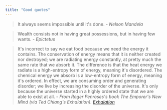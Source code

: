 ```yaml
---
title: "Good quotes"
---
```



> It always seems impossible until it's done. - _Nelson Mandela_ 



> Wealth consists not in having great possessions, but in having few wants. - _Epictetus_


>It's incorrect to say we eat food because we need the energy it contains. The conservation of energy means that it is neither created nor destroyed; we are radiating energy constantly, at pretty much the same rate that we absorb it. The difference is that the heat energy we radiate is a high-entropy form of energy, meaning it's disordered. The chemical energy we absorb is a low-entropy form of energy, meaning it's ordered. In effect, we are consuming order and generating disorder; we live by increasing the disorder of the universe. It's only because the universe started in a highly ordered state that we are able to exist at all. - _From Roger Penroses's book The Emporer's New Mind (via Ted Chiang's Exhalation). [Exhalation](projects/books/Exhalation.md)_



